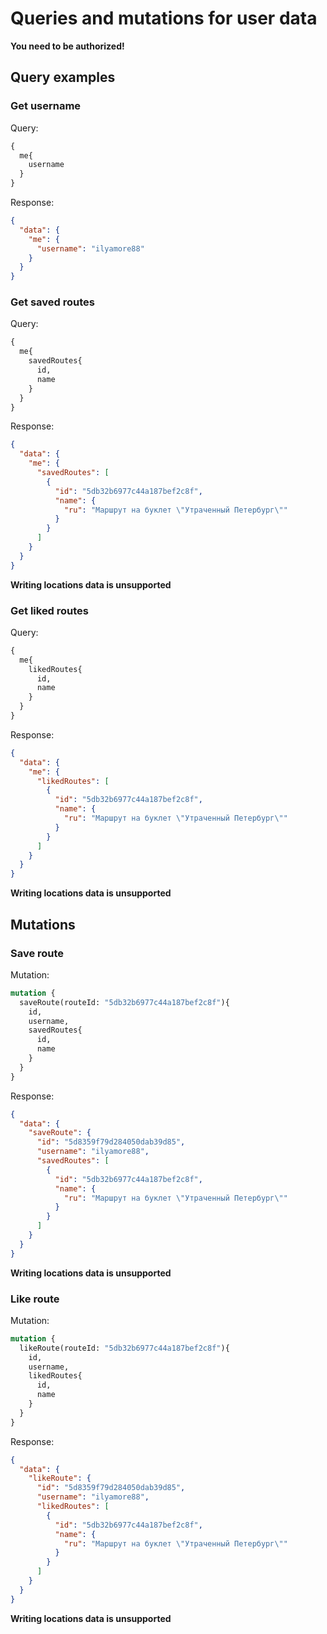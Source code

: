 # Queries and mutations for user data
**You need to be authorized!**

## Query examples
### Get username

Query:
```graphql
{
  me{
    username
  }
}
```

Response:
```json
{
  "data": {
    "me": {
      "username": "ilyamore88"
    }
  }
}
```

### Get saved routes

Query:
```graphql
{
  me{
    savedRoutes{
      id,
      name
    }
  }
}
```

Response:
```json
{
  "data": {
    "me": {
      "savedRoutes": [
        {
          "id": "5db32b6977c44a187bef2c8f",
          "name": {
            "ru": "Маршрут на буклет \"Утраченный Петербург\""
          }
        }
      ]
    }
  }
}
```
**Writing locations data is unsupported**

### Get liked routes

Query:
```graphql
{
  me{
    likedRoutes{
      id,
      name
    }
  }
}
```

Response:
```json
{
  "data": {
    "me": {
      "likedRoutes": [
        {
          "id": "5db32b6977c44a187bef2c8f",
          "name": {
            "ru": "Маршрут на буклет \"Утраченный Петербург\""
          }
        }
      ]
    }
  }
}
```
**Writing locations data is unsupported**

## Mutations
### Save route

Mutation:
```graphql
mutation {
  saveRoute(routeId: "5db32b6977c44a187bef2c8f"){
    id,
    username,
  	savedRoutes{
      id,
      name
    }
  }
}
```

Response:
```json
{
  "data": {
    "saveRoute": {
      "id": "5d8359f79d284050dab39d85",
      "username": "ilyamore88",
      "savedRoutes": [
        {
          "id": "5db32b6977c44a187bef2c8f",
          "name": {
            "ru": "Маршрут на буклет \"Утраченный Петербург\""
          }
        }
      ]
    }
  }
}
```
**Writing locations data is unsupported**

### Like route

Mutation:
```graphql
mutation {
  likeRoute(routeId: "5db32b6977c44a187bef2c8f"){
    id,
    username,
  	likedRoutes{
      id,
      name
    }
  }
}
```

Response:
```json
{
  "data": {
    "likeRoute": {
      "id": "5d8359f79d284050dab39d85",
      "username": "ilyamore88",
      "likedRoutes": [
        {
          "id": "5db32b6977c44a187bef2c8f",
          "name": {
            "ru": "Маршрут на буклет \"Утраченный Петербург\""
          }
        }
      ]
    }
  }
}
```
**Writing locations data is unsupported**
